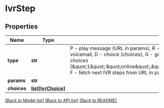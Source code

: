 # IvrStep

## Properties
Name | Type | Description | Notes
------------ | ------------- | ------------- | -------------
**type** | **str** | P - play message (URL in params), R - ring to agent (optional departmentId in params), V - redirect to voicemail, D - choice (choices), G - goto (IVR name in params), T - transfer (optional ivr settings in choices {\&quot;1\&quot;:\&quot;online\&quot;,\&quot;0\&quot;:\&quot;offline\&quot;,\&quot;9\&quot;:\&quot;queue\&quot;}), F - fetch next IVR steps from URL in params | 
**params** | **str** |  | [optional] 
**choices** | [**list[IvrChoice]**](IvrChoice.md) |  | [optional] 

[[Back to Model list]](../README.md#documentation-for-models) [[Back to API list]](../README.md#documentation-for-api-endpoints) [[Back to README]](../README.md)


